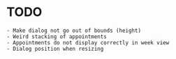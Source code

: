 # TODO
    - Make dialog not go out of bounds (height)
    - Weird stacking of appointments
    - Appointments do not display correctly in week view
    - Dialog position when resizing